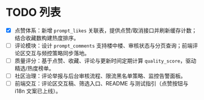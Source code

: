 # TODO 列表

- [x] 点赞体系：新增 `prompt_likes` 关联表，提供点赞/取消接口并刷新缓存计数；结合收藏数构建热度排序。
- [ ] 评论模块：设计 `prompt_comments` 支持楼中楼、审核状态与分页查询；前端评论区交互与频控策略同步落地。
- [ ] 质量评分：基于点赞、收藏、评论与更新时间定期计算 `quality_score`，驱动精选/热度榜单。
- [ ] 社区治理：评论举报与后台审核流程、限流黑名单策略、监控告警面板。
- [ ] 前端交互：评论区交互稿、筛选入口、README 与测试指引（点赞按钮与 i18n 文案已上线）。

